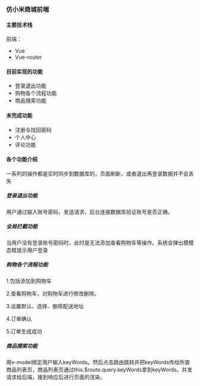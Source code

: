 ### 仿小米商城前端

#### 主要技术栈

前端：
- Vue
- Vue-router

#### 目前实现的功能

- 登录退出功能
- 购物各个流程功能
- 商品搜索功能

#### 未完成功能

- 注册与找回密码
- 个人中心
- 评论功能

#### 各个功能介绍

一系列的操作都是实时同步到数据库的，页面刷新，或者退出再登录数据并不会丢失

##### 登录退出功能

用户通过输入账号密码，发送请求，后台连接数据库验证账号是否正确。

##### 全局拦截功能

当用户没有登录账号密码时，此时是无法添加查看购物车等操作。系统会弹出模模态框提示用户登录

##### 购物各个流程功能

1.包括添加到购物车

2.查看购物车，对购物车进行修改删除。

3.设置默认、选择、删除配送地址

4.订单确认

5.订单生成成功

##### 商品搜索功能

用v-model绑定用户输入keyWords。然后点击路由跳转并把keyWords传给所查商品列表页，商品列表页通过this.$route.query.keyWords拿到keyWords。并发请求给后端，接到响应后进行页面的渲染。